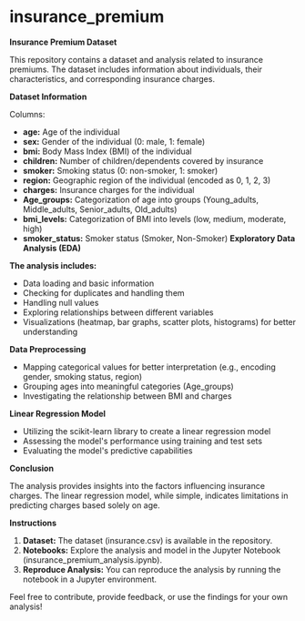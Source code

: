 # insurance_premium
 **Insurance Premium Dataset**

This repository contains a dataset and analysis related to insurance premiums. The dataset includes information about individuals, their characteristics, and corresponding insurance charges.

**Dataset Information**

Columns:
- **age:** Age of the individual
- **sex:** Gender of the individual (0: male, 1: female)
- **bmi:** Body Mass Index (BMI) of the individual
- **children:** Number of children/dependents covered by insurance
- **smoker:** Smoking status (0: non-smoker, 1: smoker)
- **region:** Geographic region of the individual (encoded as 0, 1, 2, 3)
- **charges:** Insurance charges for the individual
- **Age_groups:** Categorization of age into groups (Young_adults, Middle_adults, Senior_adults, Old_adults)
- **bmi_levels:** Categorization of BMI into levels (low, medium, moderate, high)
- **smoker_status:** Smoker status (Smoker, Non-Smoker)
**Exploratory Data Analysis (EDA)**

**The analysis includes:**
- Data loading and basic information
- Checking for duplicates and handling them
- Handling null values
- Exploring relationships between different variables
- Visualizations (heatmap, bar graphs, scatter plots, histograms) for better understanding

**Data Preprocessing**

- Mapping categorical values for better interpretation (e.g., encoding gender, smoking status, region)
- Grouping ages into meaningful categories (Age_groups)
- Investigating the relationship between BMI and charges

**Linear Regression Model**

- Utilizing the scikit-learn library to create a linear regression model
- Assessing the model's performance using training and test sets
- Evaluating the model's predictive capabilities

**Conclusion**

The analysis provides insights into the factors influencing insurance charges. The linear regression model, while simple, indicates limitations in predicting charges based solely on age.

**Instructions**

1. **Dataset:** The dataset (insurance.csv) is available in the repository.
2. **Notebooks:** Explore the analysis and model in the Jupyter Notebook (insurance_premium_analysis.ipynb).
3. **Reproduce Analysis:** You can reproduce the analysis by running the notebook in a Jupyter environment.

Feel free to contribute, provide feedback, or use the findings for your own analysis!

